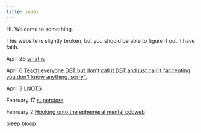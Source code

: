 ```yaml
---
title: index
---
```


Hi. Welcome to something.

This website is slightly broken, but you should be able to figure it out. I have faith. 

April 26 [what is](what%20is.md)

April 6 [Teach everyone DBT but don't call it DBT and just call it "accepting you don't know anything, sorry".](Teach%20everyone%20DBT%20but%20don't%20call%20it%20DBT%20and%20just%20call%20it%20"accepting%20you%20don't%20know%20anything,%20sorry"..md)

April 3 [LNOTS](LNOTS.md)

February 17 [superstore](superstore.md)

February 2 [Hooking onto the ephemeral mental cobweb](Hooking%20onto%20the%20ephemeral%20mental%20cobweb.md)



[bleep bloop](bleep%20bloop)

